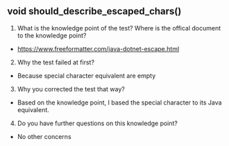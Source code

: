 ## void should_describe_escaped_chars()

1. What is the knowledge point of the test? Where is the offical document to the knowledge point?
* https://www.freeformatter.com/java-dotnet-escape.html
2. Why the test failed at first?
* Because special character equivalent are empty
3. Why you corrected the test that way?
* Based on the knowledge point, I based the special character to its Java equivalent.
4. Do you have further questions on this knowledge point?
* No other concerns